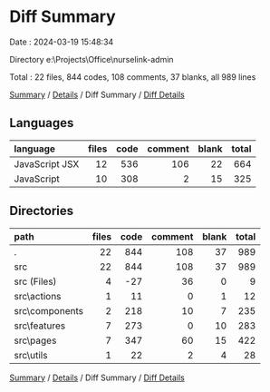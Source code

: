 # Diff Summary

Date : 2024-03-19 15:48:34

Directory e:\\Projects\\Office\\nurselink-admin

Total : 22 files,  844 codes, 108 comments, 37 blanks, all 989 lines

[Summary](results.md) / [Details](details.md) / Diff Summary / [Diff Details](diff-details.md)

## Languages
| language | files | code | comment | blank | total |
| :--- | ---: | ---: | ---: | ---: | ---: |
| JavaScript JSX | 12 | 536 | 106 | 22 | 664 |
| JavaScript | 10 | 308 | 2 | 15 | 325 |

## Directories
| path | files | code | comment | blank | total |
| :--- | ---: | ---: | ---: | ---: | ---: |
| . | 22 | 844 | 108 | 37 | 989 |
| src | 22 | 844 | 108 | 37 | 989 |
| src (Files) | 4 | -27 | 36 | 0 | 9 |
| src\\actions | 1 | 11 | 0 | 1 | 12 |
| src\\components | 2 | 218 | 10 | 7 | 235 |
| src\\features | 7 | 273 | 0 | 10 | 283 |
| src\\pages | 7 | 347 | 60 | 15 | 422 |
| src\\utils | 1 | 22 | 2 | 4 | 28 |

[Summary](results.md) / [Details](details.md) / Diff Summary / [Diff Details](diff-details.md)